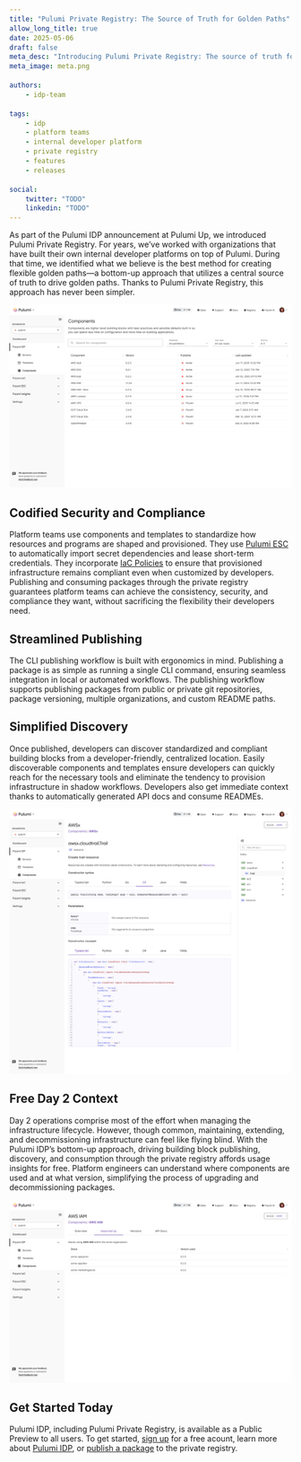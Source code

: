 ```yaml
---
title: "Pulumi Private Registry: The Source of Truth for Golden Paths"
allow_long_title: true
date: 2025-05-06
draft: false
meta_desc: "Introducing Pulumi Private Registry: The source of truth for secure and compliant golden path building blocks."
meta_image: meta.png

authors:
    - idp-team

tags:
    - idp
    - platform teams
    - internal developer platform
    - private registry
    - features
    - releases

social:
    twitter: "TODO"
    linkedin: "TODO"
---
```


As part of the Pulumi IDP announcement at Pulumi Up, we introduced Pulumi Private Registry. For years, we’ve worked with organizations that have built their own internal developer platforms on top of Pulumi. During that time, we identified what we believe is the best method for creating flexible golden paths—a bottom-up approach that utilizes a central source of truth to drive golden paths. Thanks to Pulumi Private Registry, this approach has never been simpler.

<!--more-->

![Pulumi Private Registry](registry-main.jpg)

## Codified Security and Compliance

Platform teams use components and templates to standardize how resources and programs are shaped and provisioned. They use [Pulumi ESC](/docs/esc/) to automatically import secret dependencies and lease short-term credentials. They incorporate [IaC Policies](/docs/insights/get-started/add-policies/) to ensure that provisioned infrastructure remains compliant even when customized by developers. Publishing and consuming packages through the private registry guarantees platform teams can achieve the consistency, security, and compliance they want, without sacrificing the flexibility their developers need.

## Streamlined Publishing

The CLI publishing workflow is built with ergonomics in mind. Publishing a package is as simple as running a single CLI command, ensuring seamless integration in local or automated workflows. The publishing workflow supports publishing packages from public or private git repositories, package versioning, multiple organizations, and custom README paths.

## Simplified Discovery

Once published, developers can discover standardized and compliant building blocks from a developer-friendly, centralized location. Easily discoverable components and templates ensure developers can quickly reach for the necessary tools and eliminate the tendency to provision infrastructure in shadow workflows. Developers also get immediate context thanks to automatically generated API docs and consume READMEs.

![Pulumi Private Registry](registry-api-browser.jpg)

## Free Day 2 Context

Day 2 operations comprise most of the effort when managing the infrastructure lifecycle. However, though common, maintaining, extending, and decommissioning infrastructure can feel like flying blind. With the Pulumi IDP’s bottom-up approach, driving building block publishing, discovery, and consumption through the private registry affords usage insights for free. Platform engineers can understand where components are used and at what version, simplifying the process of upgrading and decommissioning packages.

![Pulumi Private Registry Insights](registry-insights.jpg)

## Get Started Today

Pulumi IDP, including Pulumi Private Registry, is available as a Public Preview to all users. To get started, [sign up](https://app.pulumi.com/signup?utm_source=idp-private-registry) for a free acount, learn more about [Pulumi IDP](/docs/idp/get-started/), or [publish a package](/docs/idp/get-started/private-registry/) to the private registry.
